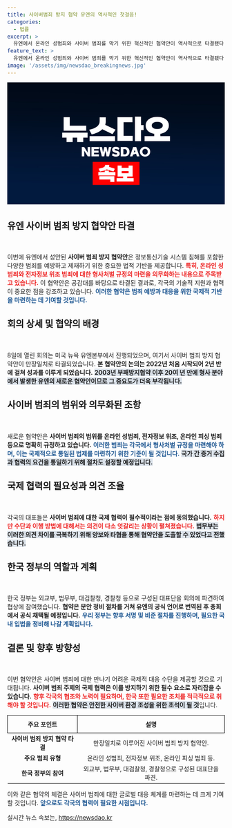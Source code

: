 ```yaml
---
title: 사이버범죄 방지 협약 유엔의 역사적인 첫걸음!
categories:
  - 법률
excerpt: >
  유엔에서 온라인 성범죄와 사이버 범죄를 막기 위한 혁신적인 협약안이 역사적으로 타결됐다! 형사처벌 의무화와 국제 협력의 새로운 기준이 제시된 이번 협약은 사이버 범죄 대응의 전환점을 예고하고 있다. 클릭하여 더 많은 소식을 확인하세요!
feature_text: >
  유엔에서 온라인 성범죄와 사이버 범죄를 막기 위한 혁신적인 협약안이 역사적으로 타결됐다! 형사처벌 의무화와 국제 협력의 새로운 기준이 제시된 이번 협약은 사이버 범죄 대응의 전환점을 예고하고 있다. 클릭하여 더 많은 소식을 확인하세요!
image: '/assets/img/newsdao_breakingnews.jpg'
---
```


<p><img src="/assets/img/newsdao_breakingnews.jpg" alt="koreaapp 속보" /></p>

<h2 data-ke-size="size26">유엔 사이버 범죄 방지 협약안 타결</h2>

<p data-ke-size="size16">&nbsp;</p> 

<p>이번에 유엔에서 성안된 <b>사이버 범죄 방지 협약안</b>은 정보통신기술 시스템 침해를 포함한 다양한 범죄를 예방하고 제재하기 위한 중요한 법적 기반을 제공합니다. <b><span style="color: #ee2323;">특히, 온라인 성범죄와 전자정보 위조 범죄에 대한 형사처벌 규정의 마련을 의무화하는 내용으로 주목받고 있습니다.</span></b> 이 협약안은 공감대를 바탕으로 타결된 결과로, 각국의 기술적 지원과 협력이 중요한 점을 강조하고 있습니다. <b><span style="color: #1a5490;">이러한 협약은 범죄 예방과 대응을 위한 국제적 기반을 마련하는 데 기여할 것입니다.</span></b> </p>

<h2 data-ke-size="size26">회의 상세 및 협약의 배경</h2>

<p data-ke-size="size16">&nbsp;</p> 

<p>8일에 열린 회의는 미국 뉴욕 유엔본부에서 진행되었으며, 여기서 사이버 범죄 방지 협약안이 만장일치로 타결되었습니다. <b>본 협약안의 논의는 2022년 처음 시작되어 2년 반에 걸쳐 성과를 이루게 되었습니다.</b> <b><span style="background-color: #21538527;">2003년 부패방지협약 이후 20여 년 만에 형사 분야에서 발생한 유엔의 새로운 협약안이므로 그 중요도가 더욱 부각됩니다.</span></b></p>

<h2 data-ke-size="size26">사이버 범죄의 범위와 의무화된 조항</h2>

<p data-ke-size="size16">&nbsp;</p> 

<p>새로운 협약안은 <b>사이버 범죄의 범위를 온라인 성범죄, 전자정보 위조, 온라인 피싱 범죄 등으로 명확히 규정하고 있습니다.</b> <b><span style="color: #1a5490;">이러한 범죄는 각국에서 형사처벌 규정을 마련해야 하며, 이는 국제적으로 통일된 법제를 마련하기 위한 기준이 될 것입니다.</span></b> <b><span style="background-color: #21538527;">국가 간 증거 수집과 협력의 요건을 통일하기 위해 절차도 설정할 예정입니다.</span></b></p>

<h2 data-ke-size="size26">국제 협력의 필요성과 의견 조율</h2>

<p data-ke-size="size16">&nbsp;</p> 

<p>각국의 대표들은 <b>사이버 범죄에 대한 국제 협력이 필수적이라는 점에 동의했습니다.</b> <b><span style="color: #ee2323;">하지만 수단과 이행 방법에 대해서는 의견이 다소 엇갈리는 상황이 펼쳐졌습니다.</span></b> <b><span style="background-color: #21538527;">법무부는 이러한 의견 차이를 극복하기 위해 양보와 타협을 통해 협약안을 도출할 수 있었다고 전했습니다.</span></b></p>

<h2 data-ke-size="size26">한국 정부의 역할과 계획</h2>

<p data-ke-size="size16">&nbsp;</p> 

<p>한국 정부는 외교부, 법무부, 대검찰청, 경찰청 등으로 구성된 대표단을 회의에 파견하여 협상에 참여했습니다. <b>협약은 문안 정비 절차를 거쳐 유엔의 공식 언어로 번역된 후 총회에서 공식 채택될 예정입니다.</b> <b><span style="color: #1a5490;">우리 정부는 향후 서명 및 비준 절차를 진행하며, 필요한 국내 입법을 정비해 나갈 계획입니다.</span></b> </p>

<h2 data-ke-size="size26">결론 및 향후 방향성</h2>

<p data-ke-size="size16">&nbsp;</p> 

<p>이번 협약안은 사이버 범죄에 대한 만나기 어려운 국제적 대응 수단을 제공할 것으로 기대됩니다. <b>사이버 범죄 주제의 국제 협력은 이를 방지하기 위한 필수 요소로 자리잡을 수 있습니다.</b> <b><span style="color: #ee2323;">향후 각국의 협조와 노력이 필요하며, 한국 또한 필요한 조치를 적극적으로 취해야 할 것입니다.</span></b> <b><span style="background-color: #21538527;">이러한 협약은 안전한 사이버 환경 조성을 위한 초석이 될 것</span></b>입니다. </p>

<table style="width: 100%; border-collapse: collapse;">
    <tr>
        <th style="border: 1px solid black; padding: 10px;">주요 포인트</th>
        <th style="border: 1px solid black; padding: 10px;">설명</th>
    </tr>
    <tr>
        <td style="text-align: center; height: 17px;"><b>사이버 범죄 방지 협약 타결</b></td>
        <td style="text-align: center; height: 17px;">만장일치로 이루어진 사이버 범죄 방지 협약안.</td>
    </tr>
    <tr>
        <td style="text-align: center; height: 17px;"><b>주요 범죄 유형</b></td>
        <td style="text-align: center; height: 17px;">온라인 성범죄, 전자정보 위조, 온라인 피싱 범죄 등.</td>
    </tr>
    <tr>
        <td style="text-align: center; height: 17px;"><b>한국 정부의 참여</b></td>
        <td style="text-align: center; height: 17px;">외교부, 법무부, 대검찰청, 경찰청으로 구성된 대표단을 파견.</td>
    </tr>
</table>

<p data-ke-size="size16"></p> 

<p>이와 같은 협약의 체결은 사이버 범죄에 대한 글로벌 대응 체계를 마련하는 데 크게 기여할 것입니다. <b><span style="color: #1a5490;">앞으로도 각국의 협력이 필요한 시점입니다.</span></b></p>
실시간 뉴스 속보는, <a href="https://newsdao.kr" rel="dofollow">https://newsdao.kr</a>


